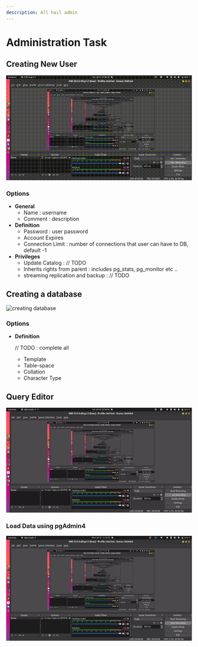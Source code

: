 ```yaml
---
description: All hail admin
---
```


# Administration Task

## Creating New User

![creating new user](../.gitbook/assets/create_user.gif)

### **Options**

* **General**
  * Name : username
  * Comment : description
* **Definition**
  * Password : user password
  * Account Expires
  * Connection Limit : number of connections that user can have to DB, default -1
* **Privileges**
  * Update Catalog : // TODO
  * Inherits rights from parent : includes pg\_stats, pg\_monitor etc ..
  * streaming replication and backup : // TODO

## Creating a database

![creating database](../.gitbook/assets/create-database%20%281%29.gif)

### Options

* **Definition**

  // TODO : complete all 

  * Template 
  * Table-space
  * Collation
  * Character Type

## Query Editor

![create multiple query editor](../.gitbook/assets/query-editor.gif)

### Load Data using pgAdmin4

![loading data](../.gitbook/assets/output.gif)

